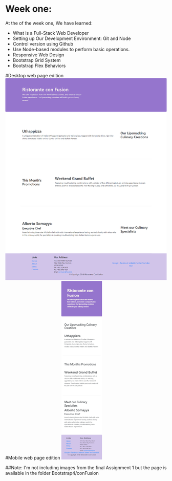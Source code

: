 # Week one:
At the of the week one, We have learned:
- What is a Full-Stack Web Developer
- Setting up Our Development Environment: Git and Node
- Control version using Github
- Use Node-based modules to perform basic operations.
- Responsive Web Design
- Bootstrap Grid System
- Bootstrap Flex Behaviors

#Desktop web page edition
![](Desktop-web-page.png)
#Mobile web page edition
![](mobile-web-version.png)

##Note: I'm not including images from the final Assignment 1 but the page is available in the folder Bootstrap4/conFusion

